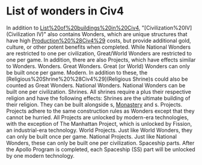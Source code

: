 # List of wonders in Civ4

In addition to [List%20of%20buildings%20in%20Civ4](Buildings), "[Civilization%20IV](Civilization IV)" also contains Wonders, which are unique structures that have high [Production%20%28Civ4%29](production) costs, but provide additional gold, culture, or other potent benefits when completed.
While National Wonders are restricted to one per civilization, Great/World Wonders are restricted to one per game. In addition, there are also Projects, which have effects similar to Wonders. 
Wonders.
Great Wonders.
Great (or World) Wonders can only be built once per game.
Modern.
In addition to these, the [Religious%20Shrine%20%28Civ4%29](Religious Shrine)s could also be counted as Great Wonders.
National Wonders.
National Wonders can be built one per civilization.
Shrines.
All shrines require a plus their respective religion and have the following effects:
Shrines are the ultimate building of their religion. They can be built alongside s, [Monastery](Monasteries) and s.
Projects.
Projects adhere to the same construction rules as Wonders except that they cannot be hurried. 
All Projects are unlocked by modern-era technologies, with the exception of The Manhattan Project, which is unlocked by Fission, an industrial-era technology.
World Projects.
Just like World Wonders, they can only be built once per game.
National Projects.
Just like National Wonders, these can only be built one per civilization.
Spaceship parts.
After the Apollo Program is completed, each Spaceship (SS) part will be unlocked by one modern technology.